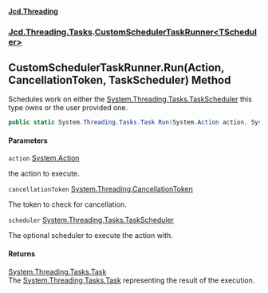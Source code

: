 #### [Jcd.Threading](index.md 'index')
### [Jcd.Threading.Tasks](Jcd.Threading.Tasks.md 'Jcd.Threading.Tasks').[CustomSchedulerTaskRunner&lt;TScheduler&gt;](Jcd.Threading.Tasks.CustomSchedulerTaskRunner_TScheduler_.md 'Jcd.Threading.Tasks.CustomSchedulerTaskRunner<TScheduler>')

## CustomSchedulerTaskRunner<TScheduler>.Run(Action, CancellationToken, TaskScheduler) Method

Schedules work on either the [System.Threading.Tasks.TaskScheduler](https://docs.microsoft.com/en-us/dotnet/api/System.Threading.Tasks.TaskScheduler 'System.Threading.Tasks.TaskScheduler') this type owns or the user provided one.

```csharp
public static System.Threading.Tasks.Task Run(System.Action action, System.Threading.CancellationToken cancellationToken, System.Threading.Tasks.TaskScheduler? scheduler=null);
```
#### Parameters

<a name='Jcd.Threading.Tasks.CustomSchedulerTaskRunner_TScheduler_.Run(System.Action,System.Threading.CancellationToken,System.Threading.Tasks.TaskScheduler).action'></a>

`action` [System.Action](https://docs.microsoft.com/en-us/dotnet/api/System.Action 'System.Action')

the action to execute.

<a name='Jcd.Threading.Tasks.CustomSchedulerTaskRunner_TScheduler_.Run(System.Action,System.Threading.CancellationToken,System.Threading.Tasks.TaskScheduler).cancellationToken'></a>

`cancellationToken` [System.Threading.CancellationToken](https://docs.microsoft.com/en-us/dotnet/api/System.Threading.CancellationToken 'System.Threading.CancellationToken')

The token to check for cancellation.

<a name='Jcd.Threading.Tasks.CustomSchedulerTaskRunner_TScheduler_.Run(System.Action,System.Threading.CancellationToken,System.Threading.Tasks.TaskScheduler).scheduler'></a>

`scheduler` [System.Threading.Tasks.TaskScheduler](https://docs.microsoft.com/en-us/dotnet/api/System.Threading.Tasks.TaskScheduler 'System.Threading.Tasks.TaskScheduler')

The optional scheduler to execute the action with.

#### Returns
[System.Threading.Tasks.Task](https://docs.microsoft.com/en-us/dotnet/api/System.Threading.Tasks.Task 'System.Threading.Tasks.Task')  
The [System.Threading.Tasks.Task](https://docs.microsoft.com/en-us/dotnet/api/System.Threading.Tasks.Task 'System.Threading.Tasks.Task') representing the result of the execution.